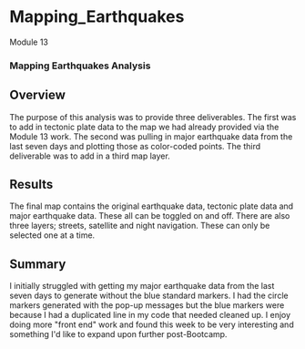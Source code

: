 # Mapping_Earthquakes
Module 13

### Mapping Earthquakes Analysis

## Overview

The purpose of this analysis was to provide three deliverables.  The first was to add in tectonic plate data to the map we had already provided via the Module 13 work.  The second was pulling in major earthquake data from the last seven days and plotting those as color-coded points.  The third deliverable was to add in a third map layer.

## Results

The final map contains the original earthquake data, tectonic plate data and major earthquake data.  These all can be toggled on and off.  There are also three layers; streets, satellite and night navigation.  These can only be selected one at a time.

## Summary

I initially struggled with getting my major earthquake data from the last seven days to generate without the blue standard markers.  I had the circle markers generated with the pop-up messages but the blue markers were because I had a duplicated line in my code that needed cleaned up.  I enjoy doing more "front end" work and found this week to be very interesting and something I'd like to expand upon further post-Bootcamp.
